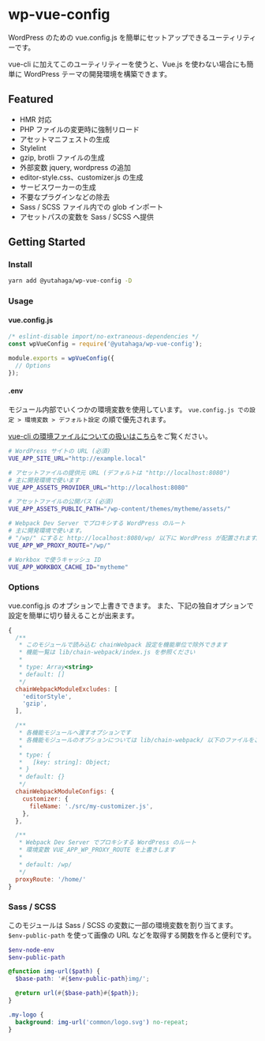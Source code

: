 # wp-vue-config

WordPress のための vue.config.js を簡単にセットアップできるユーティリティーです。

vue-cli に加えてこのユーティリティーを使うと、Vue.js を使わない場合にも簡単に WordPress テーマの開発環境を構築できます。

## Featured

* HMR 対応
* PHP ファイルの変更時に強制リロード
* アセットマニフェストの生成
* Stylelint
* gzip, brotli ファイルの生成
* 外部変数 jquery, wordpress の追加
* editor-style.css、customizer.js の生成
* サービスワーカーの生成
* 不要なプラグインなどの除去
* Sass / SCSS ファイル内での glob インポート
* アセットパスの変数を Sass / SCSS へ提供

## Getting Started

### Install

```sh
yarn add @yutahaga/wp-vue-config -D
```

### Usage

#### vue.config.js

```javascript
/* eslint-disable import/no-extraneous-dependencies */
const wpVueConfig = require('@yutahaga/wp-vue-config');

module.exports = wpVueConfig({
  // Options
});
```

#### .env

モジュール内部でいくつかの環境変数を使用しています。
`vue.config.js での設定 > 環境変数 > デフォルト設定` の順で優先されます。

[vue-cli の環境ファイルについての扱いはこちら](https://cli.vuejs.org/guide/mode-and-env.html)をご覧ください。

```sh
# WordPress サイトの URL (必須)
VUE_APP_SITE_URL="http://example.local"

# アセットファイルの提供元 URL (デフォルトは "http://localhost:8080")
# 主に開発環境で使います
VUE_APP_ASSETS_PROVIDER_URL="http://localhost:8080"

# アセットファイルの公開パス (必須)
VUE_APP_ASSETS_PUBLIC_PATH="/wp-content/themes/mytheme/assets/"

# Webpack Dev Server でプロキシする WordPress のルート
# 主に開発環境で使います。
# "/wp/" にすると http://localhost:8080/wp/ 以下に WordPress が配置されます。
VUE_APP_WP_PROXY_ROUTE="/wp/"

# Workbox で使うキャッシュ ID
VUE_APP_WORKBOX_CACHE_ID="mytheme"
```

### Options

vue.config.js のオプションで上書きできます。
また、下記の独自オプションで設定を簡単に切り替えることが出来ます。

```javascript
{
  /**
   * このモジュールで読み込む chainWebpack 設定を機能単位で除外できます
   * 機能一覧は lib/chain-webpack/index.js を参照ください
   *
   * type: Array<string>
   * default: []
   */
  chainWebpackModuleExcludes: [
    'editorStyle',
    'gzip',
  ],

  /**
   * 各機能モジュールへ渡すオプションです
   * 各機能モジュールのオプションについては lib/chain-webpack/ 以下のファイルをご覧ください
   *
   * type: {
   *   [key: string]: Object;
   * }
   * default: {}
   */
  chainWebpackModuleConfigs: {
    customizer: {
      fileName: './src/my-customizer.js',
    },
  },

  /**
   * Webpack Dev Server でプロキシする WordPress のルート
   * 環境変数 VUE_APP_WP_PROXY_ROUTE を上書きします
   *
   * default: /wp/
   */
  proxyRoute: '/home/'
}
```

### Sass / SCSS

このモジュールは Sass / SCSS の変数に一部の環境変数を割り当てます。
`$env-public-path` を使って画像の URL などを取得する関数を作ると便利です。

```scss
$env-node-env
$env-public-path
```

```scss
@function img-url($path) {
  $base-path: '#{$env-public-path}img/';

  @return url(#{$base-path}#{$path});
}

.my-logo {
  background: img-url('common/logo.svg') no-repeat;
}
```

